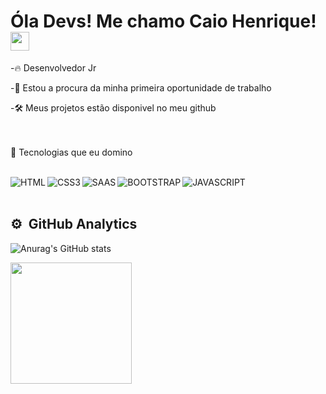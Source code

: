 <h1> Óla Devs! Me chamo Caio Henrique! <img src="https://raw.githubusercontent.com/kaueMarques/kaueMarques/master/hi.gif"width="30px"></h1>

-🔥 Desenvolvedor Jr

-🔭 Estou a procura da minha primeira oportunidade de trabalho

-🛠 Meus projetos estão disponivel no meu github

<br><br>
🔗 Tecnologias que eu domino
<br><br>


<img align="left" alt="HTML"
src="https://img.shields.io/badge/HTML5-E34F26?style=for-the-badge&logo=html5&logoColor=white">     


<img align="left" alt="CSS3"
src="https://img.shields.io/badge/CSS3-1572B6?style=for-the-badge&logo=css3&logoColor=white"> 


<img align="left" alt="SAAS"
src="https://img.shields.io/badge/Sass-CC6699?style=for-the-badge&logo=sass&logoColor=white">  


<img align="left" alt="BOOTSTRAP"
src="https://img.shields.io/badge/Bootstrap-563D7C?style=for-the-badge&logo=bootstrap&logoColor=white">  


<img align="left" alt="JAVASCRIPT"
src="https://img.shields.io/badge/JavaScript-F7DF1E?style=for-the-badge&logo=javascript&logoColor=black">  

<br><br>

## ⚙ &nbsp;GitHub Analytics

![Anurag's GitHub stats](https://github-readme-stats.vercel.app/api?username=caiohmg&show_icons=true&theme=transparent)


<img align="left" height="194px" src="https://github-readme-stats.vercel.app/api/top-langs/?username=caiohmg&layout=compact)](https://github.com/anuraghazra/github-readme-stats"/>
